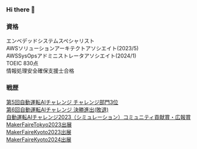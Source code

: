 ### Hi there 👋

### 資格

エンベデッドシステムスペシャリスト  
AWSソリューションアーキテクトアソシエイト(2023/5)  
AWSSysOpsアドミニストレータアソシエイト(2024/1)  
TOEIC 830点  
情報処理安全確保支援士合格  

### 戦歴

[第5回自動運転AIチャレンジ チャレンジ部門3位](https://www.jsae.or.jp/jaaic/result.php)  
[第6回自動運転AIチャレンジ 決勝進出(敗退)](https://www.jsae.or.jp/jaaic/2023_result.php)  
[自動運転AIチャレンジ2023（シミュレーション）コミュニティ貢献賞・広報賞](https://www.jsae.or.jp/jaaic/2023ver/simulation_result/)  
[MakerFaireTokyo2023出展](https://makezine.jp/event/makers-mft2023/m0169/)  
[MakerFaireKyoto2023出展](https://makezine.jp/event/makers-mfk2023/m0050/)  
[MakerFaireKyoto2024出展](https://makezine.jp/event/makers-mfk2024/m0073/)  

<!--
**seigot/seigot** is a ✨ _special_ ✨ repository because its `README.md` (this file) appears on your GitHub profile.

Here are some ideas to get you started:

- 🔭 I’m currently working on ...
- 🌱 I’m currently learning ...
- 👯 I’m looking to collaborate on ...
- 🤔 I’m looking for help with ...
- 💬 Ask me about ...
- 📫 How to reach me: ...
- 😄 Pronouns: ...
- ⚡ Fun fact: ...

-->

